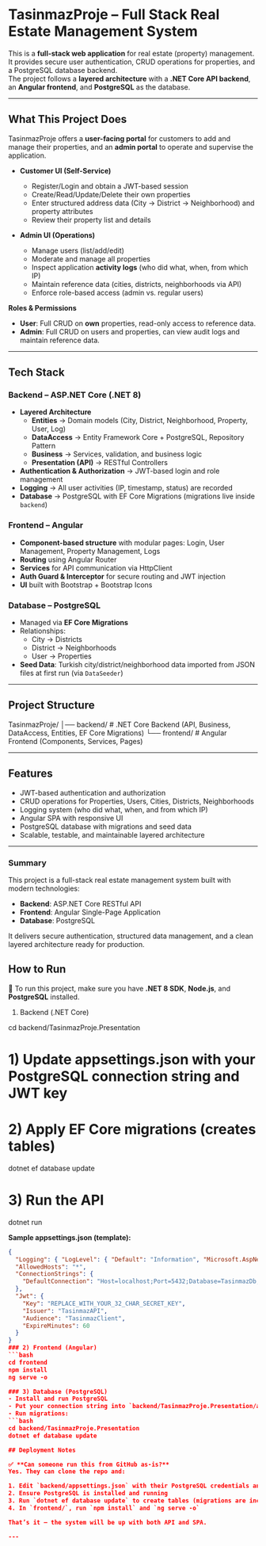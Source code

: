 # TasinmazProje – Full Stack Real Estate Management System

This is a **full-stack web application** for real estate (property) management.  
It provides secure user authentication, CRUD operations for properties, and a PostgreSQL database backend.  
The project follows a **layered architecture** with a **.NET Core API backend**, an **Angular frontend**, and **PostgreSQL** as the database.

---

## What This Project Does

TasinmazProje offers a **user-facing portal** for customers to add and manage their properties, and an **admin portal** to operate and supervise the application.

- **Customer UI (Self-Service)**
  - Register/Login and obtain a JWT-based session
  - Create/Read/Update/Delete their own properties
  - Enter structured address data (City → District → Neighborhood) and property attributes
  - Review their property list and details

- **Admin UI (Operations)**
  - Manage users (list/add/edit)
  - Moderate and manage all properties
  - Inspect application **activity logs** (who did what, when, from which IP)
  - Maintain reference data (cities, districts, neighborhoods via API)
  - Enforce role-based access (admin vs. regular users)

**Roles & Permissions**
- **User**: Full CRUD on **own** properties, read-only access to reference data.
- **Admin**: Full CRUD on users and properties, can view audit logs and maintain reference data.

---

## Tech Stack

### Backend – ASP.NET Core (.NET 8)
- **Layered Architecture**
  - **Entities** → Domain models (City, District, Neighborhood, Property, User, Log)
  - **DataAccess** → Entity Framework Core + PostgreSQL, Repository Pattern
  - **Business** → Services, validation, and business logic
  - **Presentation (API)** → RESTful Controllers
- **Authentication & Authorization** → JWT-based login and role management
- **Logging** → All user activities (IP, timestamp, status) are recorded
- **Database** → PostgreSQL with EF Core Migrations (migrations live inside `backend`)

### Frontend – Angular
- **Component-based structure** with modular pages: Login, User Management, Property Management, Logs
- **Routing** using Angular Router
- **Services** for API communication via HttpClient
- **Auth Guard & Interceptor** for secure routing and JWT injection
- **UI** built with Bootstrap + Bootstrap Icons

### Database – PostgreSQL
- Managed via **EF Core Migrations**
- Relationships:
  - City → Districts
  - District → Neighborhoods
  - User → Properties
- **Seed Data**: Turkish city/district/neighborhood data imported from JSON files at first run (via `DataSeeder`)

---

## Project Structure
TasinmazProje/
│── backend/ # .NET Core Backend (API, Business, DataAccess, Entities, EF Core Migrations)
└── frontend/ # Angular Frontend (Components, Services, Pages)

---

## Features

- JWT-based authentication and authorization  
- CRUD operations for Properties, Users, Cities, Districts, Neighborhoods  
- Logging system (who did what, when, and from which IP)  
- Angular SPA with responsive UI  
- PostgreSQL database with migrations and seed data  
- Scalable, testable, and maintainable layered architecture  

---

### Summary

This project is a full-stack real estate management system built with modern technologies:

- **Backend**: ASP.NET Core RESTful API  
- **Frontend**: Angular Single-Page Application  
- **Database**: PostgreSQL  

It delivers secure authentication, structured data management, and a clean layered architecture ready for production.


## How to Run

📌 To run this project, make sure you have **.NET 8 SDK**, **Node.js**, and **PostgreSQL** installed.

1) Backend (.NET Core)

cd backend/TasinmazProje.Presentation
# 1) Update appsettings.json with your PostgreSQL connection string and JWT key
# 2) Apply EF Core migrations (creates tables)
dotnet ef database update
# 3) Run the API
dotnet run

**Sample appsettings.json (template):**
```json
{
  "Logging": { "LogLevel": { "Default": "Information", "Microsoft.AspNetCore": "Warning" } },
  "AllowedHosts": "*",
  "ConnectionStrings": {
    "DefaultConnection": "Host=localhost;Port=5432;Database=TasinmazDb;Username=postgres;Password=YOUR_PASSWORD"
  },
  "Jwt": {
    "Key": "REPLACE_WITH_YOUR_32_CHAR_SECRET_KEY",
    "Issuer": "TasinmazAPI",
    "Audience": "TasinmazClient",
    "ExpireMinutes": 60
  }
}
### 2) Frontend (Angular)
```bash
cd frontend
npm install
ng serve -o

### 3) Database (PostgreSQL)
- Install and run PostgreSQL  
- Put your connection string into `backend/TasinmazProje.Presentation/appsettings.json`  
- Run migrations:  
```bash
cd backend/TasinmazProje.Presentation
dotnet ef database update

## Deployment Notes

✅ **Can someone run this from GitHub as-is?**  
Yes. They can clone the repo and:  

1. Edit `backend/appsettings.json` with their PostgreSQL credentials and JWT key  
2. Ensure PostgreSQL is installed and running  
3. Run `dotnet ef database update` to create tables (migrations are included inside backend)  
4. In `frontend/`, run `npm install` and `ng serve -o`  

That’s it — the system will be up with both API and SPA.  

---

